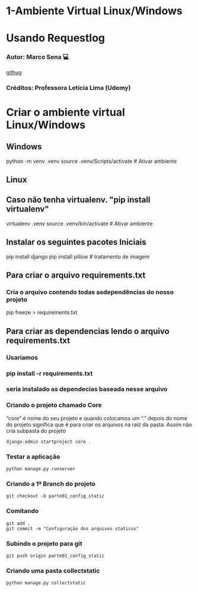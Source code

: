 # 1-Ambiente Virtual Linux/Windows

# Usando Requestlog

### Autor: Marco Sena :computer:

[githug](https://github.com/MarcoSena2210/web_empresa)

### Créditos: Professora Letícia Lima (Udemy)

# Criar o ambiente virtual Linux/Windows

## Windows

python -m venv .venv
source .venv/Scripts/activate # Ativar ambiente

## Linux  

## Caso não tenha virtualenv. "pip install virtualenv"

virtualenv .venv
source .venv/bin/activate # Ativar ambiente

## Instalar os seguintes pacotes Iniciais

pip install django
pip install pillow # tratamento de imagem

## Para criar o arquivo requirements.txt

### Cria o arquivo contendo todas asdependências do nosso projeto

pip freeze > requirements.txt

## Para criar as dependencias lendo o arquivo requirements.txt

### Usariamos

### pip install -r requirements.txt

### seria instalado as dependecias baseada nesse arquivo  

### Criando o projeto chamado Core

“core” é nome do seu projeto e quando colocamos um “.” depois do nome do projeto significa que é para criar os arquivos na raiz da pasta. Assim não cria subpasta do projeto

```
django-admin startproject core .
```

### Testar a aplicação

```
python manage.py runserver
```

### Criando a 1ª Branch do projeto

```
git checkout -b parte01_config_static
```

### Comitando

```
git add .
git commit -m "Configuração dos arquivos staticos" 
```

### Subindo o projeto para git

```
git push origin parte01_config_static
```

### Criando uma pasta collectstatic

 ```
python manage.py collectstatic  
 ```

